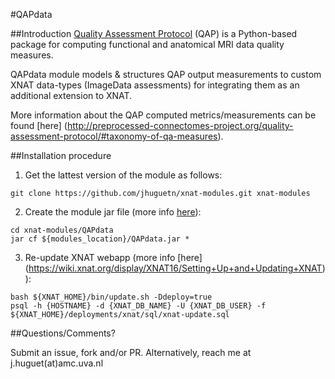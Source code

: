 #QAPdata

##Introduction
[Quality Assessment Protocol](http://preprocessed-connectomes-project.org/quality-assessment-protocol/) (QAP) is a Python-based package for computing functional and anatomical MRI data quality measures. 

QAPdata module models & structures QAP output measurements to custom XNAT data-types (ImageData assessments) for integrating them as an additional extension to XNAT.

More information about the QAP computed metrics/measurements can be found [here] (http://preprocessed-connectomes-project.org/quality-assessment-protocol/#taxonomy-of-qa-measures).

##Installation procedure

1. Get the lattest version of the module as follows: 
  ```
  git clone https://github.com/jhuguetn/xnat-modules.git xnat-modules
  ```

2. Create the module jar file (more info [here](https://wiki.xnat.org/display/XNAT16/Exploring+Module+Structure)): 
  ```
  cd xnat-modules/QAPdata
  jar cf ${modules_location}/QAPdata.jar *
  ```

3. Re-update XNAT webapp (more info [here] (https://wiki.xnat.org/display/XNAT16/Setting+Up+and+Updating+XNAT)):
  ```
  bash ${XNAT_HOME}/bin/update.sh -Ddeploy=true
  psql -h {HOSTNAME} -d {XNAT_DB_NAME} -U {XNAT_DB_USER} -f ${XNAT_HOME}/deployments/xnat/sql/xnat-update.sql 
  ```

##Questions/Comments?

Submit an issue, fork and/or PR. Alternatively, reach me at j.huguet(at)amc.uva.nl
